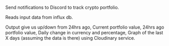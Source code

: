 Send notifications to Discord to track crypto portfolio.

Reads input data from influx db.

Output give us up/down from 24hrs ago,
Current portfolio value,
24hrs ago portfolio value,
Daily change in currency and percentage,
Graph of the last X days (assuming the data is there) using Cloudinary service.
